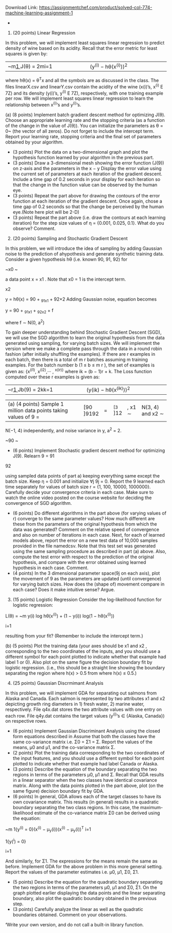 Download Link: https://assignmentchef.com/product/solved-col-774-machine-learning-assignment-1
<br>



<ul>

 <li></li>

</ul>

<ol>

 <li>(20 points) Linear Regression</li>

</ol>

In this problem, we will implement least squares linear regression to predict density of wine based on its acidity. Recall that the error metric for least squares is given by:

<table>

 <tbody>

  <tr>

   <td width="337">~m<u>1 </u>J(θ) = 2mi=1</td>

   <td width="314">(y<sup>(i)</sup> − hθ(x<sup>(i)</sup>))<sup>2</sup></td>

  </tr>

 </tbody>

</table>




where hθ(x) = θ<sup>T</sup>x and all the symbols are as discussed in the class. The files linearX.csv and linearY.csv contain the acidity of the wine (x(i)’s, x<sup>(i)</sup> E 7Z) and its density (y(i)’s, y<sup>(i)</sup> E 7Z), respectively, with one training example per row. We will implement least squares linear regression to learn the relationship between x<sup>(i)</sup>’s and y<sup>(i)</sup>’s.

(a) (8 points) Implement batch gradient descent method for optimizing J(θ). Choose an appropriate learning rate and the stopping criteria (as a function of the change in the value of J(θ)). You can initialize the parameters as θ = 0~ (the vector of all zeros). Do not forget to include the intercept term. Report your learning rate, stopping criteria and the final set of parameters obtained by your algorithm.




<ul>

 <li>(3 points) Plot the data on a two-dimensional graph and plot the hypothesis function learned by your algorithm in the previous part.</li>

 <li>(3 points) Draw a 3-dimensional mesh showing the error function (J(9)) on z-axis and the parameters in the x − y Display the error value using the current set of parameters at each iteration of the gradient descent. Include a time gap of 0.2 seconds in your display for each iteration so that the change in the function value can be observed by the human eye.</li>

 <li>(3 points) Repeat the part above for drawing the contours of the error function at each iteration of the gradient descent. Once again, chose a time gap of 0.2 seconds so that the change be perceived by the human eye.(Note here plot will be 2-D)</li>

 <li>(3 points) Repeat the part above (i.e. draw the contours at each learning iteration) for the step size values of η = {0.001, 0.025, 0.1}. What do you observe? Comment.</li>

</ul>

<ol start="2">

 <li>(20 points) Sampling and Stochastic Gradient Descent</li>

</ol>

In this problem, we will introduce the idea of sampling by adding Gaussian noise to the prediction of ahypothesis and generate synthetic training data. Consider a given hypothesis hθ (i.e. known 90, 91, 92) for

~x0 ~

a data point x = x1 . Note that x0 = 1 is the intercept term.

x2

y = hθ(x) = 90 + <sub>9</sub><sub>1</sub><sub>x</sub><sub>1</sub> + 92×2 Adding Gaussian noise, equation becomes

y = 90 + <sub>9</sub><sub>1</sub><sub>x</sub><sub>1</sub> + <sub>9</sub><sub>2</sub><sub>x</sub><sub>2</sub> + f

where f ∼ N(0, a<sup>2</sup>)

To gain deeper understanding behind Stochastic Gradient Descent (SGD), we will use the SGD algorithm to learn the original hypothesis from the data generated using sampling, for varying batch sizes. We will implement the version where we make a complete pass through the data in a round robin fashion (after initially shuffling the examples). If there are r examples in each batch, then there is a total of m r batches assuming m training examples. For the batch number b (1 ≤ b ≤ m r ), the set of examples is given as: {x<sup>(i1)</sup>, x<sup>(i2)</sup>,··· , <sup>x</sup><sup>(ir)}</sup> where ik = (b − 1)r + k. The Loss function computed over these r examples is given as:

<table>

 <tbody>

  <tr>

   <td width="323">~r<u>1 </u>Jb(9) = 2kk=1</td>

   <td width="328">(y(ik) − hθ(x<sup>(ik)</sup>))<sup>2</sup></td>

  </tr>

 </tbody>

</table>




<table>

 <tbody>

  <tr>

   <td width="429">(a) (4 points) Sample 1 million data points taking values of 9 =</td>

   <td width="25">[90 ]9192</td>

   <td width="18">=</td>

   <td width="19"><sub>[3</sub> ]12</td>

   <td width="42">, x1 ∼</td>

   <td width="117">N(3, 4) and x2 ∼</td>

  </tr>

 </tbody>

</table>

N(−1, 4) independently, and noise variance in y, a<sup>2</sup> = 2.

~90 ~

<ul>

 <li>(6 points) Implement Stochastic gradient descent method for optimizing J(9). Relearn 9 = 91</li>

</ul>

92

using sampled data points of part a) keeping everything same except the batch size. Keep η = 0.001 and initialize ∀j 9j = 0. Report the 9 learned each time separately for values of batch size r = {1, 100, 10000, 1000000}. Carefully decide your convergence criteria in each case. Make sure to watch the online video posted on the course website for deciding the convergence of SGD algorithm.

<ul>

 <li>(6 points) Do different algorithms in the part above (for varying values of r) converge to the same parameter values? How much different are these from the parameters of the original hypothesis from which the data was generated? Comment on the relative speed of convergence and also on number of iterations in each case. Next, for each of learned models above, report the error on a new test data of 10,000 samples provided in the file namedcsv. Note that this test set was generated using the same sampling procedure as described in part (a) above. Also, compute the test error with respect to the prediction of the original hypothesis, and compare with the error obtained using learned hypothesis in each case. Comment.</li>

 <li>(4 points) In the 3 dimensional parameter space(9j on each axis), plot the movement of 9 as the parameters are updated (until convergence) for varying batch sizes. How does the (shape of) movement compare in each case? Does it make intuitive sense? Argue.</li>

</ul>




<ol start="3">

 <li>(15 points) Logistic Regression Consider the log-likelihood function for logistic regression:</li>

</ol>

L(θ) = ~m y(i) log hθ(x<sup>(i)</sup>) + (1 − y(i)) log(1 − hθ(x<sup>(i)</sup>))

i=1

resulting from your fit? (Remember to include the intercept term.)

(b) (5 points) Plot the training data (your axes should be x1 and x2 , corresponding to the two coordinates of the inputs, and you should use a different symbol for each point plotted to indicate whether that example had label 1 or 0). Also plot on the same figure the decision boundary fit by logistic regression. (i.e., this should be a straight line showing the boundary separating the region where h(x) &gt; 0.5 from where h(x) ≤ 0.5.)

<ol start="4">

 <li>(25 points) Gaussian Discrmimant Analysis</li>

</ol>

In this problem, we will implement GDA for separating out salmons from Alaska and Canada. Each salmon is represented by two attributes x1 and x2 depicting growth ring diameters in 1) fresh water, 2) marine water, respectively. File q4x.dat stores the two attribute values with one entry on each row. File q4y.dat contains the target values (y<sup>(i)</sup>’s ∈ {Alaska, Canada}) on respective rows.

<ul>

 <li>(6 points) Implement Gaussian Discriminant Analysis using the closed form equations described in Assume that both the classes have the same co-variance matrix i.e. Σ0 = Σ1 = Σ. Report the values of the means, µ0 and µ1, and the co-variance matrix Σ.</li>

 <li>(2 points) Plot the training data corresponding to the two coordinates of the input features, and you should use a different symbol for each point plotted to indicate whether that example had label Canada or Alaska.</li>

 <li>(3 points) Describe the equation of the boundary separating the two regions in terms of the parameters µ0, µ1 and Σ. Recall that GDA results in a linear separator when the two classes have identical co­variance matrix. Along with the data points plotted in the part above, plot (on the same figure) decision boundary fit by GDA.</li>

 <li>(6 points) In general, GDA allows each of the target classes to have its own covariance matrix. This results (in general) results in a quadratic boundary separating the two class regions. In this case, the maximum-likelihood estimate of the co-variance matrix Σ0 can be derived using the equation:</li>

</ul>

~m 1{y<sup>(i)</sup> = 0}(x<sup>(i)</sup> − µ<sub>y</sub>(i))(x<sup>(i)</sup> − µ<sub>y</sub>(i))<sup>T</sup> i=1

1{y(<sup>i</sup>) = 0}

i=1

And similarly, for Σ1. The expressions for the means remain the same as before. Implement GDA for the above problem in this more general setting. Report the values of the parameter estimates i.e. µ0, µ1, Σ0, Σ1.

<ul>

 <li>(5 points) Describe the equation for the quadratic boundary separating the two regions in terms of the parameters µ0, µ1 and Σ0, Σ1. On the graph plotted earlier displaying the data points and the linear separating boundary, also plot the quadratic boundary obtained in the previous step.</li>

 <li>(3 points) Carefully analyze the linear as well as the quadratic boundaries obtained. Comment on your observations.</li>

</ul>

<strong>‘</strong>Write your own version, and do not call a built-in library function.
